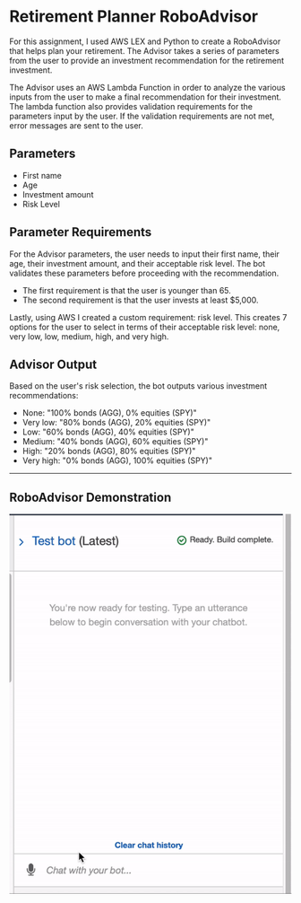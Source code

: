 # Retirement Planner RoboAdvisor
For this assignment, I used AWS LEX and Python to create a RoboAdvisor that helps plan your retirement. The Advisor takes a series of parameters from the user to provide an investment recommendation for the retirement investment.

The Advisor uses an AWS Lambda Function in order to analyze the various inputs from the user to make a final recommendation for their investment. The lambda function also provides validation requirements for the parameters input by the user. If the validation requirements are not met, error messages are sent to the user.

## Parameters
* First name
* Age
* Investment amount
* Risk Level

## Parameter Requirements

For the Advisor parameters, the user needs to input their first name, their age, their investment amount, and their acceptable risk level. The bot validates these parameters before proceeding with the recommendation.
* The first requirement is that the user is younger than 65.
* The second requirement is that the user invests at least $5,000.

Lastly, using AWS I created a custom requirement: risk level. This creates 7 options for the user to select in terms of their acceptable risk level: none, very low, low, medium, high, and very high.

## Advisor Output

Based on the user's risk selection, the bot outputs various investment recommendations:

* None: "100% bonds (AGG), 0% equities (SPY)"
* Very low: "80% bonds (AGG), 20% equities (SPY)"
* Low: "60% bonds (AGG), 40% equities (SPY)"
* Medium: "40% bonds (AGG), 60% equities (SPY)"
* High: "20% bonds (AGG), 80% equities (SPY)"
* Very high: "0% bonds (AGG), 100% equities (SPY)"

---

## RoboAdvisor Demonstration
![Demonstration](RoboAdvisor/RoboAdvisor_GIF.gif)